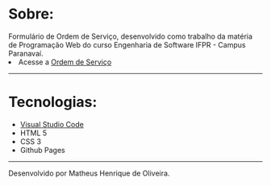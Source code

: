 <h1>Sobre:</h1>
Formulário de Ordem de Serviço, desenvolvido como trabalho da matéria de Programação Web do curso Engenharia de Software IFPR - Campus Paranavaí.
<br/>
<li>Acesse a <a href="https://mthws167.github.io/OrdemServico/">Ordem de Serviço </a></li>
<hr>
<h1>Tecnologias:</h1>
<ul>
  <li><a href="https://code.visualstudio.com/">Visual Studio Code</a></li>
  <li>HTML 5</li>
  <li>CSS 3</li>
  <li>Github Pages</li>
</ul>
<hr>
Desenvolvido por Matheus Henrique de Oliveira.

